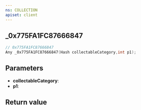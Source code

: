 ```yaml
---
ns: COLLECTION
apiset: client
---
```

## _0x775FA1FC87666847

```c
// 0x775FA1FC87666847
Any _0x775FA1FC87666847(Hash collectableCategory,int p1);
```


## Parameters
* **collectableCategory**:
* **p1**:

## Return value

